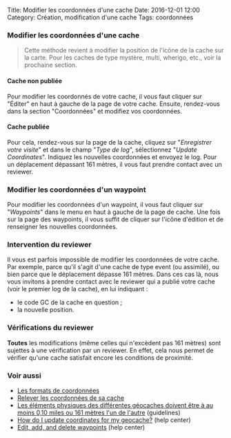 Title: Modifier les coordonnées d'une cache
Date: 2016-12-01 12:00
Category: Création, modification d'une cache
Tags: coordonnées

### Modifier les coordonnées d'une cache

> Cette méthode revient à modifier la position de l'icône de la cache sur la
> carte. Pour les caches de type mystère, multi, wherigo, etc., voir la
> prochaine section.

#### Cache non publiée

Pour modifier les coordonnés de votre cache, il vous faut cliquer sur "Éditer"
en haut à gauche de la page de votre cache. Ensuite, rendez-vous dans la
section "Coordonnées" et modifiez vos coordonnées.

#### Cache publiée

Pour cela, rendez-vous sur la page de la cache, cliquez sur "*Enregistrer votre
visite*" et dans le champ "*Type de log*", sélectionnez "*Update Coordinates*".
Indiquez les nouvelles coordonnées et envoyez le log. Pour un déplacement
dépassant 161 mètres, il vous faut prendre contact avec un reviewer.

### Modifier les coordonnées d'un waypoint
Pour modifier les coordonnées d'un waypoint, il vous faut cliquer sur
"*Waypoints*" dans le menu en haut à gauche de la page de cache. Une fois sur la
page des waypoints, il vous suffit de cliquer sur l'icône d'édition et de
renseigner les nouvelles coordonnées.

### Intervention du reviewer
Il vous est parfois impossible de modifier les coordonnées de votre cache. Par
exemple, parce qu'il s'agit d'une cache de type event (ou assimilé), ou
bien parce que le déplacement dépasse 161 mètres. Dans ces cas là, nous vous
invitons à prendre contact avec le reviewer qui a publié votre cache (voir le
premier log de la cache), en lui indiquant :

- le code GC de la cache en question ;
- la nouvelle position.

### Vérifications du reviewer
**Toutes** les modifications (même celles qui n'excèdent pas 161 mètres) sont
sujettes à une vérification par un reviewer. En effet, cela nous permet de
vérifier qu'une cache satisfait encore les conditions de proximité.

### Voir aussi
* [Les formats de coordonnées]({filename}/coordinates_format.md)
* [Relever les coordonnées de sa cache]({filename}/get_coordinates.md)
* [Les éléments physiques des différentes géocaches doivent être à au moins 0,10
  miles ou 161 mètres l'un de l'autre](https://www.geocaching.com/about/guidelines.aspx#cachesaturation) (guidelines)
* [How do I update coordinates for my
  geocache?](https://support.groundspeak.com/index.php?pg=kb.page&id=61) (help
  center)
* [Edit, add, and delete waypoints](https://support.groundspeak.com/index.php?pg=kb.page&id=72) (help center)
